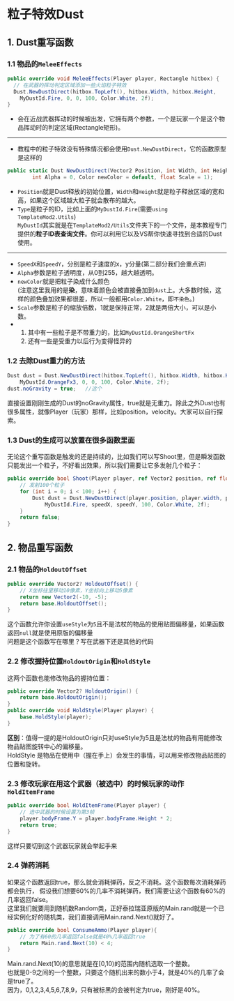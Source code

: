 # 粒子特效Dust
## 1. Dust重写函数
### 1.1 物品的`MeleeEffects`
```c#
public override void MeleeEffects(Player player, Rectangle hitbox) {
  // 在武器的挥动判定区域添加一些火焰粒子特效
  Dust.NewDustDirect(hitbox.TopLeft(), hitbox.Width, hitbox.Height,
    MyDustId.Fire, 0, 0, 100, Color.White, 2f);
}
```
* 会在近战武器挥动的时候被出发，它拥有两个参数，一个是玩家一个是这个物品挥动时的判定区域(Rectangle矩形)。
----------
* 教程中的粒子特效没有特殊情况都会使用`Dust.NewDustDirect`，它的函数原型是这样的
```c#
public static Dust NewDustDirect(Vector2 Position, int Width, int Height, int Type, float SpeedX = 0, float SpeedY = 0, &
        int Alpha = 0, Color newColor = default, float Scale = 1);
```
* `Position`就是Dust释放的初始位置，`Width`和`Height`就是粒子释放区域的宽和高，如果这个区域越大粒子就会散布的越大。
* `Type`是粒子的ID，比如上面的`MyDustId.Fire`(需要`using TemplateMod2.Utils`)  
   `MyDustId`其实就是在`TemplateMod2/Utils`文件夹下的一个文件，是本教程专门提供的**粒子ID表查询文件**。你可以利用它以及VS帮你快速寻找到合适的Dust使用。
----------
* `SpeedX`和`SpeedY`，分别是粒子速度的x，y分量(第二部分我们会重点讲)
* `Alpha`参数是粒子透明度，从0到255，越大越透明。
* `newColor`就是把粒子染成什么颜色  
   (注意这里我用的是**染**，意味着颜色会被直接叠加到`dust`上。大多数时候，这样的颜色叠加效果都很差，所以一般都用`Color.White`，即`不染色`。)
* `Scale`参数是粒子的缩放倍数，1就是保持正常，2就是两倍大小，可以是小数。
* 1. 其中有一些粒子是不带重力的，比如`MyDustId.OrangeShortFx`  
  2. 还有一些是受重力以后行为变得怪异的
### 1.2 去除Dust重力的方法
```c#
Dust dust = Dust.NewDustDirect(hitbox.TopLeft(), hitbox.Width, hitbox.Height,
    MyDustId.OrangeFx3, 0, 0, 100, Color.White, 2f);
dust.noGravity = true;   //这个
```
直接设置刚刚生成的Dust的noGravity属性，true就是无重力。除此之外Dust也有很多属性，就像Player（玩家）那样，比如position，velocity。大家可以自行探索。
### 1.3 Dust的生成可以放置在很多函数里面
无论这个重写函数是触发的还是持续的，比如我们可以写Shoot里，但是瞬发函数只能发出一个粒子，不好看出效果，所以我们需要让它多发射几个粒子：
```c#
public override bool Shoot(Player player, ref Vector2 position, ref float speedX, ref float speedY, ref int type, ref int damage, ref float knockBack) {
    // 发射100个粒子
    for (int i = 0; i < 100; i++) {
        Dust dust = Dust.NewDustDirect(player.position, player.width, player.height,
            MyDustId.Fire, speedX, speedY, 100, Color.White, 2f);
    }
    return false;
}
```
## 2. 物品重写函数
### 2.1 物品的`HoldoutOffset`
```c#
public override Vector2? HoldoutOffset() {
    // X坐标往里移动10像素，Y坐标向上移动5像素
    return new Vector2(-10, -5);
    return base.HoldoutOffset();
}
```
这个函数允许你设置`useStyle`为`5`且不是法杖的物品的使用贴图偏移量，如果函数返回`null`就是使用原版的偏移量  
问题是这个函数写在哪里？写在武器下还是其他的代码

### 2.2 修改握持位置`HoldoutOrigin`和`HoldStyle`
这两个函数也能修改物品的握持位置：
```c#
public override Vector2? HoldoutOrigin() {
    return base.HoldoutOrigin();
}
public override void HoldStyle(Player player) {
    base.HoldStyle(player);
}
```
**区别**：值得一提的是HoldoutOrigin只对useStyle为5且是法杖的物品有用能修改物品贴图旋转中心的偏移量。  
HoldStyle 是物品在使用中（握在手上）会发生的事情，可以用来修改物品贴图的位置和旋转。

### 2.3 修改玩家在用这个武器（被选中）的时候玩家的动作`HoldItemFrame`
```c#
public override bool HoldItemFrame(Player player) {
    // 选中武器的时候设置为第3帧
    player.bodyFrame.Y = player.bodyFrame.Height * 2;
    return true;
}
```
这样只要切到这个武器玩家就会举起手来

### 2.4 弹药消耗
如果这个函数返回true，那么就会消耗弹药，反之不消耗。这个函数每次消耗弹药都会执行，
假设我们想要60%的几率不消耗弹药，我们需要让这个函数有60%的几率返回false。  
这里我们就要用到随机数Random类，正好泰拉瑞亚原版的Main.rand就是一个已经实例化好的随机类，我们直接调用Main.rand.Next()就好了。
```c#
public override bool ConsumeAmmo(Player player){
    // 为了有60的几率返回false就是40%几率返回true
    return Main.rand.Next(10) < 4;
}
```
Main.rand.Next(10)的意思就是在[0,10)的范围内随机选取一个整数。  
也就是0-9之间的一个整数，只要这个随机出来的数小于4，就是40%的几率了会是true了。  
因为，0,1,2,3,4,5,6,7,8,9，只有被标黑的会被判定为true，刚好是40%。

